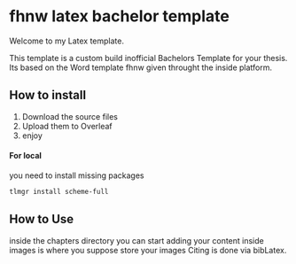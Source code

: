 # fhnw latex bachelor template
Welcome to my Latex template.

This template is a custom build inofficial Bachelors Template for your thesis.
Its based on the Word template fhnw given throught the inside platform.

## How to install
1. Download the source files
2. Upload them to Overleaf 
3. enjoy

#### For local 
you need to install missing packages
```sh
tlmgr install scheme-full
```

## How to Use
inside the chapters directory you can start adding your content
inside images is where you suppose store your images
Citing is done via bibLatex.
